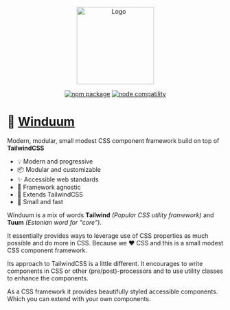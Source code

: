 <p align="center">
  <a href="https://stackblitz.com/github/winduum/winduum/tree/main" target="_blank" rel="noopener noreferrer">
    <img width="180" src="https://raw.githubusercontent.com/winduum/winduum/main/logo.svg" alt="Logo">
  </a>
</p>
<p align="center">
  <a href="https://npmjs.com/package/winduum"><img src="https://img.shields.io/npm/v/winduum.svg" alt="npm package"></a>
  <a href="https://nodejs.org/en/about/releases/"><img src="https://img.shields.io/node/v/winduum.svg" alt="node compatility"></a>
</p>

# 🎨 [Winduum](https://winduum.dev)

Modern, modular, small modest CSS component framework build on top of **TailwindCSS**

- 💡 Modern and progressive
- 📦 Modular and customizable
- ✨️ Accessible web standards
- 🧩 Framework agnostic
- 🎨 Extends TailwindCSS
- 🚀 Small and fast

Winduum is a mix of words **Tailwind** _(Popular CSS utility framework)_ and **Tuum** _(Estonian word for "core")_.<br>

It essentially provides ways to leverage use of CSS properties as much possible and do more in CSS. Because we ❤️ CSS and this is a small modest CSS component framework.

Its approach to TailwindCSS is a little different. It encourages to write components in CSS or other (pre/post)-processors and to use utility classes to enhance the components.

As a CSS framework it provides beautifully styled accessible components. Which you can extend with your own components.
